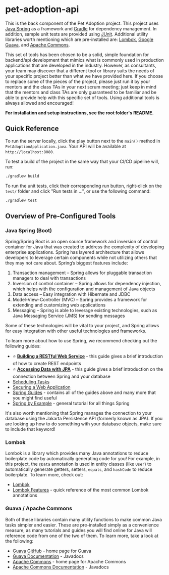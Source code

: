 # pet-adoption-api

This is the back component of the Pet Adoption project. This project uses [Java Spring](https://spring.io/) as a framework and [Gradle](https://gradle.org/) for dependency management. In addition, sample unit tests are provided using [JUnit](https://junit.org/junit5/). Additional utility libraries worth mentioning which are pre-installed are: [Lombok](https://projectlombok.org/), [Google Guava](https://github.com/google/guava), and [Apache Commons](https://commons.apache.org/).

This set of tools has been chosen to be a solid, simple foundation for backend/api development that mimics what is commonly used in production applications that are developed in the industry. However, as consultants, your team may discover that a different tool or library suits the needs of your specific project better than what we have provided here. If you choose to replace some of the pieces of the project, please just run it by your mentors and the class TAs in your next scrum meeting; just keep in mind that the mentors and class TAs are only guaranteed to be familiar and be able to provide help with this specific set of tools. Using additional tools is always allowed and encouraged!

**For installation and setup instructions, see the root folder's README.**

## Quick Reference

To run the server locally, click the play button next to the `main()` method in `PetAdoptionApplication.java`. Your API will be available at `http://localhost:8080`.

To test a build of the project in the same way that your CI/CD pipeline will, run:
```bash
./gradlew build
```

To run the unit tests, click their corresponding run button, right-click on the `test/` folder and click "Run tests in ...", or use the following command:
```bash
./gradlew test
```

## Overview of Pre-Configured Tools

### Java Spring (Boot)

Spring/Spring Boot is an open source framework and inversion of control container for Java that was created to address the complexity of developing enterprise applications. Spring has layered architecture that allows developers to leverage certain components while not utilizing others that they may not care about. Spring’s biggest features include:

1.	Transaction management – Spring allows for pluggable transaction managers to deal with transactions
2.	Inversion of control container – Spring allows for dependency injection, which helps with the configuration and management of Java objects
3.	Data access – Easy integration with Hibernate and JDBC
4.	Model-View-Controller (MVC) – Spring provides a framework for extending and customizing web applications
5.	Messaging – Spring is able to leverage existing technologies, such as Java Messaging Service (JMS) for sending messages

Some of these technologies will be vital to your project, and Spring allows for easy integration with other useful technologies and frameworks.

To learn more about how to use Spring, we recommend checking out the following guides:

- ⭐ [**Building a RESTful Web Service**](https://spring.io/guides/gs/rest-service/) - this guide gives a brief introduction of how to create REST endpoints
- ⭐ [**Accessing Data with JPA**](https://spring.io/guides/gs/accessing-data-jpa/) - this guide gives a brief introduction on the connection between Spring and your database
- [Scheduling Tasks](https://spring.io/guides/gs/scheduling-tasks/)
- [Securing a Web Application](https://spring.io/guides/gs/securing-web/)
- [Spring Guides](https://spring.io/guides/) - contains all of the guides above and many more that you might find useful
- [Spring by Example](http://www.springbyexample.org) - general tutorial for all things Spring

It's also worth mentioning that Spring manages the connection to your database using the Jakarta Persistence API (formerly known as JPA). If you are looking up how to do something with your database objects, make sure to include that keyword!

### Lombok

Lombok is a library which provides many Java annotations to reduce boilerplate code by automatically generating code for you! For example, in this project, the `@Data` annotation is used in entity classes (like `User`) to automatically generate getters, setters, `equals`, and `hashCode` to reduce boilerplate. To learn more, check out:

- [Lombok](https://projectlombok.org/)
- [Lombok Features](https://projectlombok.org/features/) - quick reference of the most common Lombok annotations

### Guava / Apache Commons

Both of these libraries contain many utility functions to make common Java tasks simpler and easier. These are pre-installed simply as a convenience measure, as many tutorials and guides you will find online for Java will reference code from one of the two of them. To learn more, take a look at the following:

- [Guava GitHub](https://github.com/google/guava) - home page for Guava
- [Guava Documentation](https://javadoc.io/doc/com.google.guava/guava/latest/index.html) - Javadocs
- [Apache Commons](https://commons.apache.org/) - home page for Apache Commons
- [Apache Commons Documentation](https://commons.apache.org/proper/commons-lang/apidocs/index.html) - Javadocs
